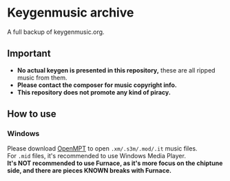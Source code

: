 # Keygenmusic archive
A full backup of keygenmusic.org. <br>

## Important
* **No actual keygen is presented in this repository,** these are all ripped music from them.
* **Please contact the composer for music copyright info.**
* **This repository does not promote any kind of piracy.**

## How to use
### Windows
Please download [OpenMPT](https://openmpt.org/) to open `.xm/.s3m/.mod/.it` music files.  <br>
For `.mid` files, it's recommended to use Windows Media Player.<br>
**It's NOT recommended to use Furnace, as it's more focus on the chiptune side, and there are pieces KNOWN breaks with Furnace.** <br>
